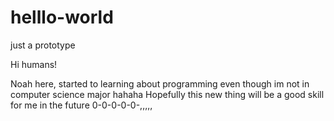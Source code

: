 # helllo-world
just a prototype


Hi humans!

Noah here, started to learning about programming even though im not in computer science major hahaha
Hopefully this new thing will be a good skill for me in the future
0-0-0-0-0-,,,,,
